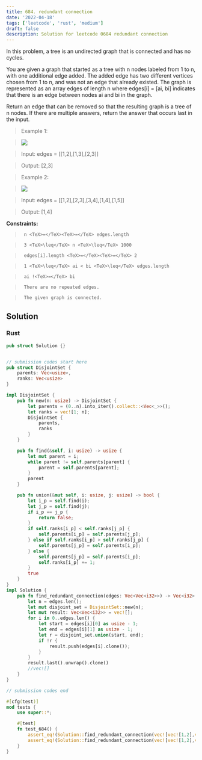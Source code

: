 ```yaml
---
title: 684. redundant connection
date: '2022-04-18'
tags: ['leetcode', 'rust', 'medium']
draft: false
description: Solution for leetcode 0684 redundant connection
---
```


 

  In this problem, a tree is an undirected graph that is connected and has no cycles.

  You are given a graph that started as a tree with n nodes labeled from 1 to n, with one additional edge added. The added edge has two different vertices chosen from 1 to n, and was not an edge that already existed. The graph is represented as an array edges of length n where edges[i] <TeX>=</TeX> [ai, bi] indicates that there is an edge between nodes ai and bi in the graph.

  Return an edge that can be removed so that the resulting graph is a tree of n nodes. If there are multiple answers, return the answer that occurs last in the input.

   

 >   Example 1:

 >   ![](https://assets.leetcode.com/uploads/2021/05/02/reduntant1-1-graph.jpg)

 >   Input: edges <TeX>=</TeX> [[1,2],[1,3],[2,3]]

 >   Output: [2,3]

  

 >   Example 2:

 >   ![](https://assets.leetcode.com/uploads/2021/05/02/reduntant1-2-graph.jpg)

 >   Input: edges <TeX>=</TeX> [[1,2],[2,3],[3,4],[1,4],[1,5]]

 >   Output: [1,4]

  

   

  **Constraints:**

  

 >   	n <TeX>=</TeX><TeX>=</TeX> edges.length

 >   	3 <TeX>\leq</TeX> n <TeX>\leq</TeX> 1000

 >   	edges[i].length <TeX>=</TeX><TeX>=</TeX> 2

 >   	1 <TeX>\leq</TeX> ai < bi <TeX>\leq</TeX> edges.length

 >   	ai !<TeX>=</TeX> bi

 >   	There are no repeated edges.

 >   	The given graph is connected.


## Solution
### Rust
```rust
pub struct Solution {}


// submission codes start here
pub struct DisjointSet {
    parents: Vec<usize>,
    ranks: Vec<usize>
}

impl DisjointSet {
    pub fn new(n: usize) -> DisjointSet {
        let parents = (0..n).into_iter().collect::<Vec<_>>();
        let ranks = vec![1; n];
        DisjointSet {
            parents,
            ranks
        }
    }

    pub fn find(&self, i: usize) -> usize {
        let mut parent = i;
        while parent != self.parents[parent] {
            parent = self.parents[parent];
        }
        parent
    }

    pub fn union(&mut self, i: usize, j: usize) -> bool {
        let i_p = self.find(i);
        let j_p = self.find(j);
        if i_p == j_p {
            return false;
        }
        if self.ranks[i_p] < self.ranks[j_p] {
            self.parents[i_p] = self.parents[j_p];
        } else if self.ranks[i_p] > self.ranks[j_p] {
            self.parents[j_p] = self.parents[i_p];
        } else {
            self.parents[j_p] = self.parents[i_p];
            self.ranks[i_p] += 1;
        }
        true
    }
}
impl Solution {
    pub fn find_redundant_connection(edges: Vec<Vec<i32>>) -> Vec<i32> {
        let n = edges.len();
        let mut disjoint_set = DisjointSet::new(n);
        let mut result: Vec<Vec<i32>> = vec![];
        for i in 0..edges.len() {
            let start = edges[i][0] as usize - 1;
            let end = edges[i][1] as usize - 1;
            let r = disjoint_set.union(start, end);
            if !r {
                result.push(edges[i].clone());
            }
        }
        result.last().unwrap().clone()
        //vec![]
    }
}

// submission codes end

#[cfg(test)]
mod tests {
    use super::*;

    #[test]
    fn test_684() {
        assert_eq!(Solution::find_redundant_connection(vec![vec![1,2],vec![1,3],vec![2,3]]), vec![2, 3]);
        assert_eq!(Solution::find_redundant_connection(vec![vec![1,2],vec![2,3],vec![3,4],vec![1,4],vec![1,5]]), vec![1, 4]);
    }
}

```
